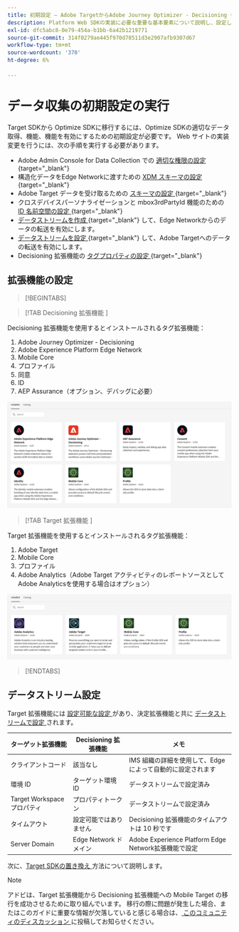 ```yaml
---
title: 初期設定 – Adobe TargetからAdobe Journey Optimizer - Decisioning モバイル拡張機能への移行
description: Platform Web SDKの実装に必要な重要な基本要素について説明し、設定します
exl-id: dfc5abc8-0e79-454a-b1bb-6a42b1219771
source-git-commit: 314f0279ae445f970d78511d3e2907afb9307d67
workflow-type: tm+mt
source-wordcount: '370'
ht-degree: 6%

---
```


# データ収集の初期設定の実行

Target SDKから Optimize SDKに移行するには、Optimize SDKの適切なデータ取得、機能、機能を有効にするための初期設定が必要です。 Web サイトの実装変更を行うには、次の手順を実行する必要があります。

- Adobe Admin Console for Data Collection での [ 適切な権限の設定 ](https://experienceleague.adobe.com/en/docs/platform-learn/implement-web-sdk/overview#permissions){target="_blank"}
- 構造化データをEdge Networkに渡すための [XDM スキーマの設定 ](https://experienceleague.adobe.com/en/docs/platform-learn/implement-mobile-sdk/initial-configuration/create-schema){target="_blank"}
- Adobe Target データを受け取るための [ スキーマの設定 ](https://experienceleague.adobe.com/en/docs/platform-learn/implement-mobile-sdk/experience-cloud/target#update-your-schema){target="_blank"}
- クロスデバイスパーソナライゼーションと mbox3rdPartyId 機能のための [ID 名前空間の設定 ](https://experienceleague.adobe.com/en/docs/platform-learn/implement-mobile-sdk/app-implementation/identity#set-up-a-custom-identity-namespace){target="_blank"}
- [ データストリームを作成 ](https://experienceleague.adobe.com/en/docs/platform-learn/implement-mobile-sdk/initial-configuration/create-datastream){target="_blank"} して、Edge Networkからのデータの転送を有効にします。
- [ データストリームを設定 ](https://experienceleague.adobe.com/en/docs/platform-learn/implement-mobile-sdk/experience-cloud/target#update-datastream-configuration){target="_blank"} して、Adobe Targetへのデータの転送を有効にします。
- Decisioning 拡張機能の [ タグプロパティの設定 ](https://experienceleague.adobe.com/en/docs/platform-learn/implement-mobile-sdk/experience-cloud/target#install-adobe-journey-optimizer---decisioning-tags-extension){target="_blank"}

## 拡張機能の設定

>[!BEGINTABS]

>[!TAB Decisioning 拡張機能 ]

Decisioning 拡張機能を使用するとインストールされるタグ拡張機能：

1. Adobe Journey Optimizer - Decisioning
1. Adobe Experience Platform Edge Network
1. Mobile Core
1. プロファイル
1. 同意
1. ID
1. AEP Assurance（オプション、デバッグに必要）

![Decisioning 拡張機能を使用する場合にインストールされるタグ拡張機能 ](assets/tag-extensions-decisioning.png)

>[!TAB Target 拡張機能 ]

Target 拡張機能を使用するとインストールされるタグ拡張機能：

1. Adobe Target
1. Mobile Core
1. プロファイル
1. Adobe Analytics（Adobe Target アクティビティのレポートソースとしてAdobe Analyticsを使用する場合はオプション）

![Target 拡張機能の使用時にインストールされるタグ拡張機能 ](assets/tag-extensions-target.png)

>[!ENDTABS]

## データストリーム設定

Target 拡張機能には [ 設定可能な設定 ](https://developer.adobe.com/client-sdks/solution/adobe-target/#configure-the-target-extension-in-the-data-collection-ui) があり、決定拡張機能と共に [ データストリームで設定 ](https://developer.adobe.com/client-sdks/edge/adobe-journey-optimizer-decisioning/#adobe-experience-platform-data-collection-setup) されます。

| ターゲット拡張機能 | Decisioning 拡張機能 | メモ |
| --- | --- | --- | 
| クライアントコード | 該当なし | IMS 組織の詳細を使用して、Edge によって自動的に設定されます |
| 環境 ID | ターゲット環境 ID | データストリームで設定済み |
| Target Workspace プロパティ | プロパティトークン | データストリームで設定済み |
| タイムアウト | 設定可能ではありません | Decisioning 拡張機能のタイムアウトは 10 秒です |
| Server Domain | Edge Network ドメイン | Adobe Experience Platform Edge Network拡張機能で設定 |

次に、[Target SDKの置き換え ](replace-sdk.md) 方法について説明します。

>[!NOTE]
>
>アドビは、Target 拡張機能から Decisioning 拡張機能への Mobile Target の移行を成功させるために取り組んでいます。 移行の際に問題が発生した場合、またはこのガイドに重要な情報が欠落していると感じる場合は、[ このコミュニティのディスカッション ](https://experienceleaguecommunities.adobe.com/t5/adobe-experience-platform-data/tutorial-discussion-migrate-target-from-at-js-to-web-sdk/m-p/575587#M463) に投稿してお知らせください。

